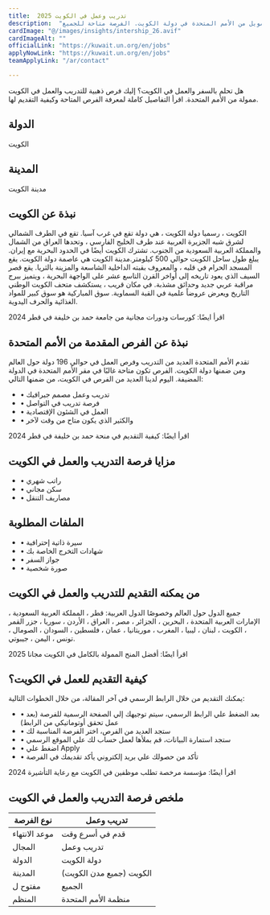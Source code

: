 ```yaml
---
title:  تدريب وعمل في الكويت 2025 
description:  "فرصة ذهبية للعمل والسفر إلي الكويت بتمويل من الأمم المتحدة في دولة الكويت. الفرصة متاحة للجميع." 
cardImage: "@/images/insights/intership_26.avif" 
cardImageAlt: "" 
officialLink: "https://kuwait.un.org/en/jobs" 
applyNowLink: "https://kuwait.un.org/en/jobs" 
teamApplyLink: "/ar/contact"

---
```


هل تحلم بالسفر والعمل في الكويت؟ إليك فرص ذهبية للتدريب والعمل في الكويت ممولة من الأمم المتحدة. اقرأ التفاصيل كاملة لمعرفة الفرص المتاحة وكيفية التقديم لها.

## الدولة

الكويت

## المدينة

مدينة الكويت

## نبذة عن الكويت

الكويت ، رسميا دولة الكويت ، هي دولة تقع في غرب آسيا. تقع في الطرف الشمالي لشرق شبه الجزيرة العربية عند طرف الخليج الفارسي ، وتحدها العراق من الشمال والمملكة العربية السعودية من الجنوب. تشترك الكويت أيضًا في الحدود البحرية مع إيران. يبلغ طول ساحل الكويت حوالي 500 كيلومتر.مدينة الكويت هي عاصمة دولة الكويت. يقع المسجد الحرام في قلبه ، والمعروف بقبته الداخلية الشاسعة والمزينة بالثريا. يقع قصر السيف الذي يعود تاريخه إلى أواخر القرن التاسع عشر على الواجهة البحرية ، ويتميز ببرج مراقبة عربي جديد وحدائق مشذبة. في مكان قريب ، يستكشف متحف الكويت الوطني التاريخ ويعرض عروضاً علمية في القبة السماوية. سوق المباركية هو سوق كبير للمواد الغذائية والحرف اليدوية.

اقرأ ايضًا: كورسات ودورات مجانية من جامعة حمد بن خليفة في قطر 2024

## نبذة عن الفرص المقدمة من الأمم المتحدة

تقدم الأمم المتحدة العديد من التدريب وفرص العمل في حوالي 196 دولة حول العالم ومن ضمنها دولة الكويت. الفرص تكون متاحة غالبًا في مقر الأمم المتحدة في الدولة المضيفة. اليوم لدينا العديد من الفرص في الكويت، من ضمنها التالي:

- • تدريب وعمل مصمم جيرافيك
- • فرصة تدريب في التواصل
- • العمل في الشئون الإقتصادية
- • والكثير الذي يكون متاح من وقت لآخر

اقرأ ايضًا: كيفية التقديم في منحة حمد بن خليفة في قطر 2024

## مزايا فرصة التدريب والعمل في الكويت

- • راتب شهري
- • سكن مجاني
- • مصاريف التنقل

## الملفات المطلوبة

- • سيرة ذاتية إحترافية
- • شهادات التخرج الخاصة بك
- • جواز السفر
- • صورة شخصية

## من يمكنه التقديم للتدريب والعمل في الكويت

جميع الدول حول العالم وخصوصًا الدول العربية: قطر ، المملكة العربية السعودية ، الإمارات العربية المتحدة ، البحرين ، الجزائر ، مصر ، العراق ، الأردن ، سوريا ، جزر القمر ، الكويت ، لبنان ، ليبيا ، المغرب ، موريتانيا ، عمان ، فلسطين ، السودان ، الصومال ، تونس ، اليمن ، جيبوتي.

اقرأ ايضًا: أفضل المنح الممولة بالكامل في الكويت مجانا 2025

## كيفية التقديم للعمل في الكويت؟

يمكنك التقديم من خلال الرابط الرسمي في آخر المقالة، من خلال الخطوات التالية:

- • بعد الضغط علي الرابط الرسمي، سيتم توجيهك إلي الصفحة الرسمية للفرصة (بعد عمل تحقق أوتوماتيكي من الرابط)
- • ستجد العديد من الفرص، اختر الفرصة المناسبة لك
- • ستجد استمارة البيانات، قم بملأها لعمل حساب لك علي الموقع الرسمي
- • اضغط علي Apply
- • تأكد من حصولك علي بريد إلكتروني يأكد تقديمك في الفرصة

اقرأ ايضًا: مؤسسة مرخصة تطلب موظفين في الكويت مع رعاية التأشيرة 2024

## ملخص فرصة التدريب والعمل في الكويت

| نوع الفرصة | تدريب وعمل |
| --- | --- |
| موعد الانتهاء | قدم في أسرع وقت |
| المجال | تدريب وعمل |
| الدولة | دولة الكويت |
| المدينة | الكويت (جميع مدن الكويت) |
| مفتوح ل | الجميع |
| المنظم | منظمة الأمم المتحدة |


